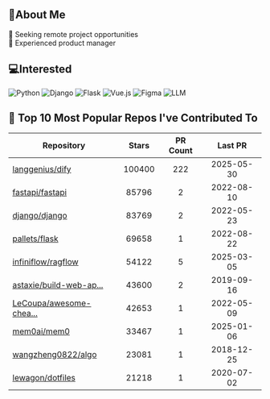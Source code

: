## 💫About Me 
👯 Seeking remote project opportunities   
🌱 Experienced product manager

## 💻Interested
![Python](https://img.shields.io/badge/python-3670A0?style=for-the-badge&logo=python&logoColor=ffdd54) ![Django](https://img.shields.io/badge/django-%23092E20.svg?style=for-the-badge&logo=django&logoColor=white) ![Flask](https://img.shields.io/badge/flask-%23000.svg?style=for-the-badge&logo=flask&logoColor=white) ![Vue.js](https://img.shields.io/badge/vuejs-%2335495e.svg?style=for-the-badge&logo=vuedotjs&logoColor=%234FC08D)  ![Figma](https://img.shields.io/badge/figma-%23F24E1E.svg?style=for-the-badge&logo=figma&logoColor=white) ![LLM](https://img.shields.io/badge/LLM-%23412991.svg?style=for-the-badge&logo=openai&logoColor=white)

## 🌟 Top 10 Most Popular Repos I've Contributed To

| Repository | Stars | PR Count | Last PR |
|-----|:---:|:---:|:---:|
| [langgenius/dify](https://github.com/langgenius/dify) | 100400 | 222 | 2025-05-30 |
| [fastapi/fastapi](https://github.com/fastapi/fastapi) | 85796 | 2 | 2022-08-10 |
| [django/django](https://github.com/django/django) | 83769 | 2 | 2022-05-23 |
| [pallets/flask](https://github.com/pallets/flask) | 69658 | 1 | 2022-08-22 |
| [infiniflow/ragflow](https://github.com/infiniflow/ragflow) | 54122 | 5 | 2025-03-05 |
| [astaxie/build-web-ap...](https://github.com/astaxie/build-web-application-with-golang) | 43600 | 2 | 2019-09-16 |
| [LeCoupa/awesome-chea...](https://github.com/LeCoupa/awesome-cheatsheets) | 42653 | 1 | 2022-05-09 |
| [mem0ai/mem0](https://github.com/mem0ai/mem0) | 33467 | 1 | 2025-01-06 |
| [wangzheng0822/algo](https://github.com/wangzheng0822/algo) | 23081 | 1 | 2018-12-25 |
| [lewagon/dotfiles](https://github.com/lewagon/dotfiles) | 21218 | 1 | 2020-07-02 |

